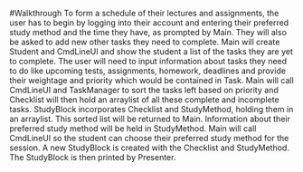 #Walkthrough
To form a schedule of their lectures and assignments, the user has to begin by logging into their account and entering their preferred study method and the time they have, as prompted by Main. They will also be asked to add new other tasks they need to complete. Main will create Student and CmdLineUI and show the student a list of the tasks they are yet to complete. The user will need to input information about tasks they need to do like upcoming tests, assignments, homework, deadlines and provide their weightage and priority which would be contained in Task. Main will call CmdLineUI and TaskManager to sort the tasks left based on priority and Checklist will then hold an arraylist of all these complete and incomplete tasks. StudyBlock incorporates Checklist and StudyMethod, holding them in an arraylist. This sorted list will be returned to Main. Information about their preferred study method will be held in StudyMethod. Main will call CmdLineUI so the student can choose their preferred study method for the session. A new StudyBlock is created with the Checklist and StudyMethod. The StudyBlock is then printed by Presenter. 
